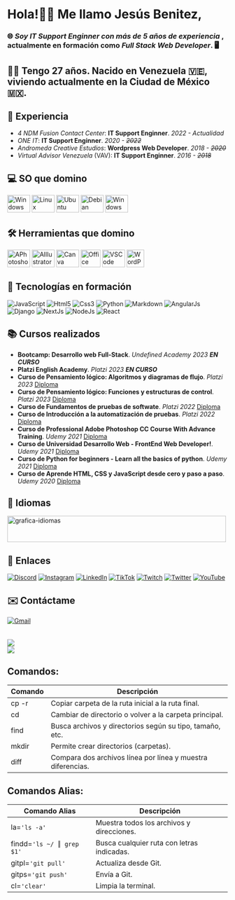 <h1>Hola!👋🏼 Me llamo <strong>Jesús Benitez</strong>,</h1>
<h3>🌐 <em>Soy <strong>IT Support Enginner</strong> con más de <strong>5 años de experiencia</strong></em> , actualmente en formación como <em><strong>Full Stack Web Developer</strong></em>. 🖥</h3>
<h2>🧔🏻 Tengo <strong>27 años</strong>. Nacido en <strong>Venezuela</strong> 🇻🇪, viviendo actualmente en la <strong>Ciudad de México</strong> 🇲🇽.</h2>
<h2>💼 Experiencia</h2>
  <ul>
    <li><em>4 NDM Fusion Contact Center</em>: <strong>IT Support Enginner</strong>. <em>2022 - Actualidad</em></li>
    <li><em>ONE IT</em>: <strong>IT Support Enginner</strong>. <em>2020 - <strike>2022</strike></em></li>
    <li><em>Andromeda Creative Estudios</em>: <strong>Wordpress Web Developer</strong>. <em>2018 - <strike>2020</strike></em></li>
    <li><em>Virtual Advisor Venezuela</em> (VAV): <strong>IT Support Enginner</strong>. <em>2016 - <strike>2018</strike></em></li>
  </ul>  
<h2>💻 SO que domino</h2>
  <div>
    <img src="https://cdn.jsdelivr.net/gh/devicons/devicon/icons/windows8/windows8-original.svg" height="40" width="52" alt="Windows"/>
    <img src="https://cdn.jsdelivr.net/gh/devicons/devicon/icons/linux/linux-original.svg" height="40" width="52" alt="Linux"/>
    <img src="https://cdn.jsdelivr.net/gh/devicons/devicon/icons/ubuntu/ubuntu-plain.svg" height="40" width="52" alt="Ubuntu"/>
    <img src="https://cdn.jsdelivr.net/gh/devicons/devicon/icons/debian/debian-original.svg" height="40" width="52" alt="Debian"/>
    <img src="https://documents.zhaokaifeng.com/uploads/2021/10/12/708c4e2d8ca1d82beadc2bd4d1d89033c93824bbc82d15cad7c1df09011ffaa5.svg" height="40" width="52" alt="Windows"/>
  </div>
<h2>🛠️ Herramientas que domino</h2>
  <div>
    <img src="https://cdn.jsdelivr.net/gh/devicons/devicon/icons/photoshop/photoshop-plain.svg" height="40" width="52" alt="APhotoshop"/>
    <img src="https://cdn.jsdelivr.net/gh/devicons/devicon/icons/illustrator/illustrator-plain.svg" height="40" width="52" alt="AIllustrator"/>
    <img src="https://cdn.jsdelivr.net/gh/devicons/devicon/icons/canva/canva-original.svg" height="40" width="52" alt="Canva"/>
    <img src="https://cdn-icons-png.flaticon.com/512/732/732222.png" height="40" width="45" alt="Office"/>
    <img src="https://cdn.jsdelivr.net/gh/devicons/devicon/icons/vscode/vscode-original.svg" height="40" width="52" alt="VSCode"/>
    <img src="https://cdn-icons-png.flaticon.com/512/174/174881.png" height="40" width="40" alt="WordPress"/>
  </div>
<h2>🚀 Tecnologías en formación</h2>
  <div>
    <img src="https://img.shields.io/badge/javascript-%23323330.svg?style=for-the-badge&logo=javascript&logoColor=%23F7DF1E" alt="JavaScript"/>
    <img src="https://img.shields.io/badge/html5-%23E34F26.svg?style=for-the-badge&logo=html5&logoColor=white" alt="Html5"/>
    <img src="https://img.shields.io/badge/css3-%231572B6.svg?style=for-the-badge&logo=css3&logoColor=white" alt="Css3"/>
    <img src="https://img.shields.io/badge/python-3670A0?style=for-the-badge&logo=python&logoColor=ffdd54" alt="Python"/>
    <img src="https://img.shields.io/badge/markdown-%23000000.svg?style=for-the-badge&logo=markdown&logoColor=white" alt="Markdown"/>
    <img src="https://img.shields.io/badge/angular.js-%23E23237.svg?style=for-the-badge&logo=angularjs&logoColor=white" alt="AngularJs"/>
    <img src="https://img.shields.io/badge/django-%23092E20.svg?style=for-the-badge&logo=django&logoColor=white" alt="Django"/>
    <img src="https://img.shields.io/badge/Next-black?style=for-the-badge&logo=next.js&logoColor=white" alt="NextJs"/>
    <img src="https://img.shields.io/badge/node.js-6DA55F?style=for-the-badge&logo=node.js&logoColor=white" alt="NodeJs"/>
    <img src="https://img.shields.io/badge/react-%2320232a.svg?style=for-the-badge&logo=react&logoColor=%2361DAFB" alt="React"/>
  </div>
<h2>📚 Cursos realizados</h2>
  <ul>
    <li><strong>Bootcamp: Desarrollo web Full-Stack</strong>. <em>Undefined Academy 2023   </em><em><strong>EN CURSO</strong></em></li>
    <li><strong>Platzi English Academy</strong>. <em>Platzi 2023   </em><em><strong>EN CURSO</strong></em></li>
    <li><strong>Curso de Pensamiento lógico: Algoritmos y diagramas de flujo</strong>. <em>Platzi 2023   </em><a href="https://drive.google.com/file/d/1dDPldDaZwrLrmV6tFhYS-YX-p47pCwQa/view?usp=sharing" title="Diploma">Diploma</a></li>
    <li><strong>Curso de Pensamiento lógico: Funciones y estructuras de control</strong>. <em>Platzi 2023   </em><a href="https://drive.google.com/file/d/12FXnSw2xmaQZXGVPFOpCep3xlWceJijK/view?usp=sharing" title="Diploma">Diploma</a></li>
    <li><strong>Curso de Fundamentos de pruebas de softwate</strong>. <em>Platzi 2022   </em><a href="https://drive.google.com/file/d/1CVYKFFv9azeMLRl3iBf_ec8wL5azLYhw/view?usp=share_link" title="Diploma">Diploma</a></li>
    <li><strong>Curso de Introducción a la automatización de pruebas</strong>. <em>Platzi 2022   </em><a href="https://drive.google.com/file/d/1JJzJc2ISLaExQf-XONF2JtmwJ09ztdlC/view?usp=sharing" title="Diploma">Diploma</a></li>
    <li><strong>Curso de Professional Adobe Photoshop CC Course With Advance Training</strong>. <em>Udemy 2021   </em><a href="https://udemy-certificate.s3.amazonaws.com/image/UC-a09002c2-1ab8-4f94-83a1-ddb27b93351d.jpg?v=1623886478000" title="Diploma">Diploma</a></li>
    <li><strong>Curso de Universidad Desarrollo Web - FrontEnd Web Developer!</strong>. <em>Udemy 2021   </em><a href="https://udemy-certificate.s3.amazonaws.com/image/UC-624a393d-97f3-4689-aff3-5cc3a47f1cb5.jpg?v=1624294972000" title="Diploma">Diploma</a></li>
    <li><strong>Curso de Python for beginners - Learn all the basics of python</strong>. <em>Udemy 2021   </em><a href="https://udemy-certificate.s3.amazonaws.com/image/UC-eb4c839f-00b8-48f4-ac85-e09d7f86c1a1.jpg?v=1622734246000" title="Diploma">Diploma</a></li>
    <li><strong>Curso de Aprende HTML, CSS y JavaScript desde cero y paso a paso</strong>. <em>Udemy 2020   </em><a href="https://udemy-certificate.s3.amazonaws.com/image/UC-e05766f6-a80f-41c7-af80-0f740c15891d.jpg?v=1599865928000" title="Diploma">Diploma</a></li>
  </ul>
<h2>💬 Idiomas</h2>
  <div>
    <img src="https://lh3.googleusercontent.com/IUHtuEgwFC4wmnCdr1wPCeNNZFe-_i0dz9FpnDaV-oAE9-wRGP2TdEYHcLSfG8_coNPSTJL6pYeD_6y-8knWZNCIXCrm-53Y_4aaz1xX" height="60" width="500" alt="grafica-idiomas">
  </div>
<h2>🔗 Enlaces</h2>
  <div>
    <a href="https://discord.gg/IDKJesBen#9115"><img src="https://img.shields.io/badge/Discord-%237289DA.svg?logo=discord&logoColor=white" alt="Discord"/></a>
    <a href="https://instagram.com/idkjesben"><img src="https://img.shields.io/badge/Instagram-%23E4405F.svg?logo=Instagram&logoColor=white" alt="Instagram"/></a>
    <a href="https://linkedin.com/in/jesus-benite-z"><img src="https://img.shields.io/badge/LinkedIn-%230077B5.svg?logo=linkedin&logoColor=white" alt="LinkedIn"/></a>
    <a href="https://tiktok.com/@idkjesben"><img src="https://img.shields.io/badge/TikTok-%23000000.svg?logo=TikTok&logoColor=white" alt="TikTok"/></a>
    <a href="https://twitch.tv/idkjesben1"><img src="https://img.shields.io/badge/Twitch-%239146FF.svg?logo=Twitch&logoColor=white" alt="Twitch"/></a>
    <a href="https://twitter.com/idkjesben"><img src="https://img.shields.io/badge/Twitter-%231DA1F2.svg?logo=Twitter&logoColor=white" alt="Twitter"/></a>
    <a href="https://youtube.com/@idkjesben"><img src="https://img.shields.io/badge/YouTube-%23FF0000.svg?logo=YouTube&logoColor=white" alt="YouTube"/></a>
  </div>
<h2>✉️ Contáctame</h2>
  <div>
    <a href="mailto:jesusalbertobr95@gmail.com"><img src="https://raw.githubusercontent.com/maurodesouza/profile-readme-generator/master/src/assets/icons/social/gmail/default.svg" alt="Gmail"></a>
  </div><br/><br/>
<section>
  <img src="https://quotes-github-readme.vercel.app/api?type=horizontal&theme=radical"><br/>
  <img src="https://visitcount.itsvg.in/api?id=idkjesben&icon=0&color=0">
</section>

## Comandos:

  | Comando | Descripción                                                 |
  | ------  | ------                                                      |
  | cp -r   | Copiar carpeta de la ruta inicial a la ruta final.          |
  | cd      | Cambiar de directorio o volver a la carpeta principal.      |
  | find    | Busca archivos y directorios según su tipo, tamaño, etc.    |
  | mkdir   | Permite crear directorios (carpetas).                       |
  | diff    | Compara dos archivos línea por línea y muestra diferencias. |

## Comandos Alias:

  | Comando Alias                 | Descripción                                 |
  | ------                        | ------                                      |
  | la=```'ls -a'```              | Muestra todos los archivos y direcciones.   |
  | findd=```'ls ~/ ║ grep $1'``` | Busca cualquier ruta con letras indicadas.  |
  | gitpl=```'git pull'```        | Actualiza desde Git.                        |
  | gitps=```'git push'```        | Envía a Git.                                |
  | cl=```'clear'```              | Limpia la terminal.                         |
